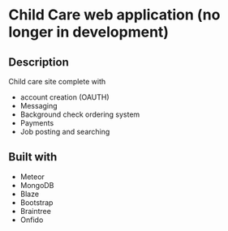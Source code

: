 # Child Care web application (no longer in development)

## Description

Child care site complete with
- account creation (OAUTH)
- Messaging
- Background check ordering system
- Payments
- Job posting and searching

## Built with

- Meteor
- MongoDB
- Blaze
- Bootstrap
- Braintree
- Onfido
